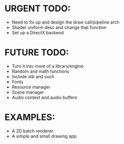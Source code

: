 # URGENT TODO: 
- Need to fix up and design the draw call/pipeline arch
- Shader uniform desc and change that function
- Set up a DirectX backend

# FUTURE TODO: 
- Turn it into more of a library/engine
- Random and math functions 
- Include stb and such
- Fonts 
- Resource manager 
- Scene manager
- Audio context and audio buffers

# EXAMPLES: 
- A 2D batch renderer 
- A simple and small drawing app
